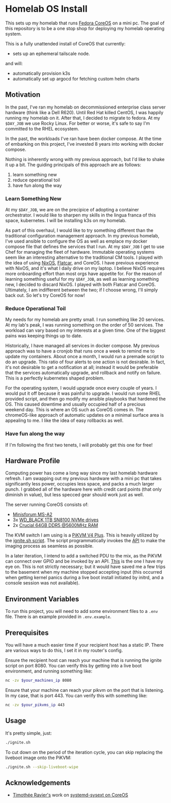 # Homelab OS Install

This sets up my homelab that runs [Fedora CoreOS](https://fedoraproject.org/coreos/) on a mini pc.  The goal of this repository is to be a one stop shop for deploying my homelab operating system.

This is a fully unattended install of CoreOS that currently:
* sets up an ephemeral tailscale node.

and will:
* automatically provision k3s
* automatically set up argocd for fetching custom helm charts


## Motivation

In the past, I've ran my homelab on decommissioned enterprise class server hardware (think like a Dell R620). Until Red Hat killed CentOS, I was happily running my homelab on it.  After that, I decided to migrate to fedora.  At my `$DAY_JOB` we use Rocky Linux.  For better or worse, it's safe to say I'm committed to the RHEL ecosystem.

In the past, the workloads I've ran have been docker compose.  At the time of embarking on this project, I've invested 8 years into working with docker compose.

Nothing is inherently wrong with my previous approach, but I'd like to shake it up a bit.  The guiding principals of this approach are as follows:
1. learn something new
2. reduce operational toil
3. have fun along the way


### Learn Something New
At my `$DAY_JOB`, we are on the precipice of adopting a container orchestrator.  I would like to sharpen my skills in the lingua franca of this space, kubernetes.  I will be installing k3s on my homelab.

As part of this overhaul, I would like to try something different than the traditional configuration management approach.  In my previous homelab, I've used ansible to configure the OS as well as emplace my docker compose file that defines the services that I run.  At my `$DAY_JOB` I get to use Chef for managing the fleet of hardware.  Immutable operating systems seem like an interesting alternative to the traditional CM tools.  I played with the idea of using [NixOS](https://nixos.org/), [Flatcar](https://www.flatcar.org/), and CoreOS.  I have previous experience with NixOS, and it's what I daily drive on my laptop.  I believe NixOS requires more onboarding effort than most orgs have appetite for.  For the reason of learning something useful for my `$DAY_JOB`, as well as learning something new, I decided to discard NixOS.  I played with both Flatcar and CoreOS.  Ultimately, I am indifferent between the two; if I choose wrong, I'll simply back out.  So let's try CoreOS for now!


### Reduce Operational Toil
My needs for my homelab are pretty small.  I run something like 20 services.  At my lab's peak, I was running something on the order of 50 services.  The workload can vary based on my interests at a given time.  One of the biggest pains was keeping things up to date.

Historically, I have managed all services in docker compose.  My previous approach was to have a cronjob that runs once a week to remind me to update my containers.  About once a month, I would run a premade script to do an upgrade.  This ratio of four alerts to one action is not desirable.  In fact, it's not desirable to get a notification at all; instead it would be preferable that the services automatically upgrade, and rollback and notify on failure.  This is a perfectly kubernetes shaped problem.

For the operating system, I would upgrade once every couple of years.  I would put it off because it was painful to upgrade.  I would run some RHEL provided script, and then go modify my ansible playbooks that hardened the OS.  This caused downtime and usually occupied half of a precious weekend day.  This is where an OS such as CoreOS comes in.  The chromeOS-like approach of automatic updates on a minimal surface area is appealing to me.  I like the idea of easy rollbacks as well.  


### Have fun along the way

If I'm following the first two tenets, I will probably get this one for free!


## Hardware Profile
Computing power has come a long way since my last homelab hardware refresh.  I am swapping out my previous hardware with a mini pc that takes significantly less power, occupies less space, and packs a much larger punch.  I grabbed all of the hardware here with credit card points (that only diminish in value), but less specced gear should work just as well.

The server running CoreOS consists of:
* [Minisforum MS-A2](https://amzn.to/3HeB6LR)
* 3x [WD\_BLACK 1TB SN8100 NVMe drives](https://amzn.to/47kFRhk)
* 2x [Crucial 64GB DDR5 @5600MHz RAM](https://amzn.to/3UgDGns)

The KVM switch I am using is a [PiKVM V4 Plus](https://amzn.to/45hlejq).  This is heavily utilized by the [ignite.sh script](./ignite.sh).  The script programmatically invokes the [API](https://docs.pikvm.org/api/) to make the imaging process as seamless as possible.

In a later iteration, I intend to add a switched PDU to the mix, as the PiKVM can connect over GPIO and be invoked by an API. [This](https://amzn.to/4ljgUWS) is the one I have my eye on.  This is not strictly necessary; but it would have saved me a few trips to the basement when my machine stopped accepting input (this occurred when getting kernel panics during a live boot install initiated by initrd, and a console session was not available).


## Environment Variables

To run this project, you will need to add some environment files to a `.env` file. There is an example provided in `.env.example`.


## Prerequisites
You will have a much easier time if your recipient host has a static IP.  There are various ways to do this, I set it in my router's config.

Ensure the recipient host can reach your machine that is running the ignite script on port 8080.  You can verify this by getting into a live boot environment, and running something like:

```bash
nc -zv $your_machines_ip 8080
```

Ensure that your machine can reach your pikvm on the port that is listening.  In my case, that is port 443. You can verify this with something like:

```bash
nc -zv $your_pikvms_ip 443
```


## Usage

It's pretty simple, just:

```bash
./ignite.sh
```

To cut down on the period of the iteration cycle, you can skip replacing the liveboot image onto the PiKVM:

```bash
./ignite.sh --skip-liveboot-wipe
```

## Acknowledgements

 - [Timothée Ravier's](https://github.com/travier) work on [systemd-sysext on CoreOS](https://extensions.fcos.fr)
